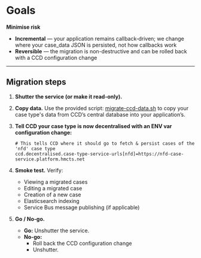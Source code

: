 # Goals

**Minimise risk**

* **Incremental** — your application remains callback‑driven; we change where your case_data JSON is persisted, not how callbacks work
* **Reversible** — the migration is non-destructive and can be rolled back with a CCD configuration change

---

## Migration steps

1. **Shutter the service (or make it read-only).**

2. **Copy data.**  Use the provided script: [migrate-ccd-data.sh](../scripts/migrate-ccd-data.sh) to copy your case type's data from CCD’s central database into your application’s.

3. **Tell CCD your case type is now decentralised with an ENV var configuration change:** 

   ```
   # This tells CCD where it should go to fetch & persist cases of the 'nfd' case type
   ccd.decentralised.case-type-service-urls[nfd]=https://nfd-case-service.platform.hmcts.net
   ```

4. **Smoke test.** Verify:

   * Viewing a migrated cases
   * Editing a migrated case
   * Creation of a new case
   * Elasticsearch indexing
   * Service Bus message publishing (if applicable)

5. **Go / No‑go.**

   * **Go:** Unshutter the service.
   * **No‑go:**
     * Roll back the CCD configuration change
     * Unshutter.

